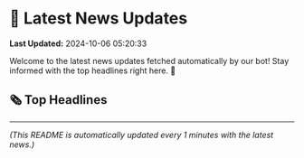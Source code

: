 # 📰 Latest News Updates
**Last Updated:** 2024-10-06 05:20:33

Welcome to the latest news updates fetched automatically by our bot! Stay informed with the top headlines right here. 🚀

## 🗞️ Top Headlines

---
*(This README is automatically updated every 1 minutes with the latest news.)*
